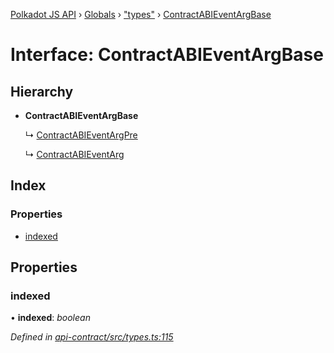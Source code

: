 [Polkadot JS API](../README.md) › [Globals](../globals.md) › ["types"](../modules/_types_.md) › [ContractABIEventArgBase](_types_.contractabieventargbase.md)

# Interface: ContractABIEventArgBase

## Hierarchy

* **ContractABIEventArgBase**

  ↳ [ContractABIEventArgPre](_types_.contractabieventargpre.md)

  ↳ [ContractABIEventArg](_types_.contractabieventarg.md)

## Index

### Properties

* [indexed](_types_.contractabieventargbase.md#indexed)

## Properties

###  indexed

• **indexed**: *boolean*

*Defined in [api-contract/src/types.ts:115](https://github.com/polkadot-js/api/blob/8ed2bda3a8/packages/api-contract/src/types.ts#L115)*
